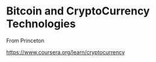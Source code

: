 # Bitcoin and CryptoCurrency Technologies

From Princeton

https://www.coursera.org/learn/cryptocurrency
